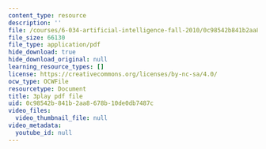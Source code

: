 ```yaml
---
content_type: resource
description: ''
file: /courses/6-034-artificial-intelligence-fall-2010/0c98542b841b2aa8678b10de0db7487c_bQI0OmJPby4.pdf
file_size: 66130
file_type: application/pdf
hide_download: true
hide_download_original: null
learning_resource_types: []
license: https://creativecommons.org/licenses/by-nc-sa/4.0/
ocw_type: OCWFile
resourcetype: Document
title: 3play pdf file
uid: 0c98542b-841b-2aa8-678b-10de0db7487c
video_files:
  video_thumbnail_file: null
video_metadata:
  youtube_id: null
---
```

